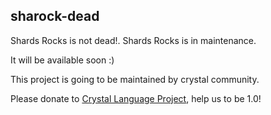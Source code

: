sharock-dead
------------

Shards Rocks is not dead!. Shards Rocks is in maintenance.

It will be available soon :)

This project is going to be maintained by crystal community.

Please donate to [Crystal Language Project](https://salt.bountysource.com/teams/crystal-lang), help us to be 1.0!
